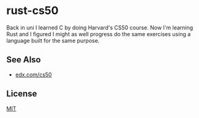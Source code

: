 # rust-cs50
Back in uni I learned C by doing Harvard's CS50 course. Now I'm learning Rust
and I figured I might as well progress do the same exercises using a language
built for the same purpose.

## See Also
- [edx.com/cs50](https://www.edx.org/course/introduction-computer-science-harvardx-cs50x)

## License
[MIT](https://tldrlegal.com/license/mit-license)
